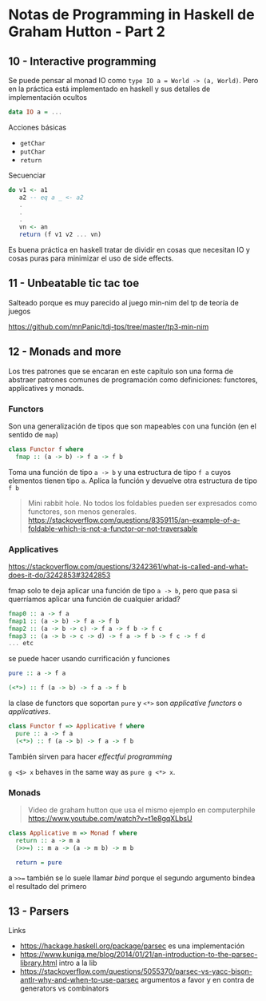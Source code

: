 # Notas de Programming in Haskell de Graham Hutton - Part 2

## 10 - Interactive programming

Se puede pensar al monad IO como `type IO a = World -> (a, World)`. Pero en la
práctica está implementado en haskell y sus detalles de implementación ocultos

```haskell
data IO a = ...
```

Acciones básicas

- `getChar`
- `putChar`
- `return`

Secuenciar

```haskell
do v1 <- a1
   a2 -- eq a _ <- a2
   .
   .
   .
   vn <- an
   return (f v1 v2 ... vn)
```

Es buena práctica en haskell tratar de dividir en cosas que necesitan IO y cosas
puras para minimizar el uso de side effects.

## 11 - Unbeatable tic tac toe

Salteado porque es muy parecido al juego min-nim del tp de teoría de juegos

https://github.com/mnPanic/tdj-tps/tree/master/tp3-min-nim

## 12 - Monads and more

Los tres patrones que se encaran en este capítulo son una forma de abstraer
patrones comunes de programación como definiciones: functores, applicatives y monads.

### Functors

Son una generalización de tipos que son mapeables con una función (en el sentido
de `map`)

```haskell
class Functor f where
  fmap :: (a -> b) -> f a -> f b
```

Toma una función de tipo `a -> b` y una estructura de tipo `f a` cuyos elementos
tienen tipo `a`. Aplica la función y devuelve otra estructura de tipo `f b`

> Mini rabbit hole. No todos los foldables pueden ser expresados como functores,
> son menos generales. https://stackoverflow.com/questions/8359115/an-example-of-a-foldable-which-is-not-a-functor-or-not-traversable

### Applicatives

https://stackoverflow.com/questions/3242361/what-is-called-and-what-does-it-do/3242853#3242853

fmap solo te deja aplicar una función de tipo `a -> b`, pero que pasa si
querríamos aplicar una función de cualquier aridad?

```haskell
fmap0 :: a -> f a
fmap1 :: (a -> b) -> f a -> f b
fmap2 :: (a -> b -> c) -> f a -> f b -> f c
fmap3 :: (a -> b -> c -> d) -> f a -> f b -> f c -> f d
... etc
```

se puede hacer usando currificación y funciones

```haskell
pure :: a -> f a

(<*>) :: f (a -> b) -> f a -> f b
```

la clase de functors que soportan `pure` y `<*>` son *applicative functors* o
*applicatives*.

```haskell
class Functor f => Applicative f where
  pure :: a -> f a
  (<*>) :: f (a -> b) -> f a -> f b
```

También sirven para hacer *effectful programming*

`g <$> x` behaves in the same way as `pure g <*> x`.

### Monads

> Video de graham hutton que usa el mismo ejemplo en computerphile
> https://www.youtube.com/watch?v=t1e8gqXLbsU

```haskell
class Applicative m => Monad f where
  return :: a -> m a
  (>>=) :: m a -> (a -> m b) -> m b

  return = pure
```

a `>>=` también se lo suele llamar *bind* porque el segundo argumento bindea el
resultado del primero

## 13 - Parsers

Links

- https://hackage.haskell.org/package/parsec es una implementación
- https://www.kuniga.me/blog/2014/01/21/an-introduction-to-the-parsec-library.html
  intro a la lib
- https://stackoverflow.com/questions/5055370/parsec-vs-yacc-bison-antlr-why-and-when-to-use-parsec
  argumentos a favor y en contra de generators vs combinators